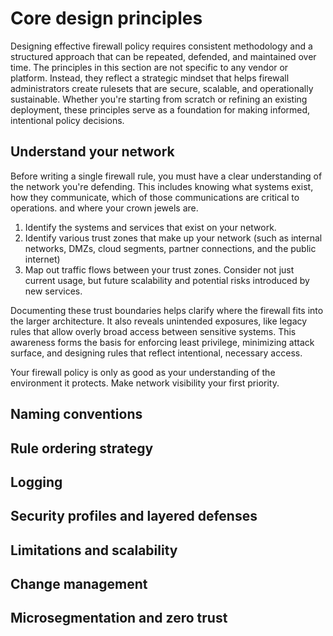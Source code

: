 # Core design principles

Designing effective firewall policy requires consistent methodology and a
structured approach that can be repeated, defended, and maintained over time.
The principles in this section are not specific to any vendor or platform.
Instead, they reflect a strategic mindset that helps firewall administrators
create rulesets that are secure, scalable, and operationally sustainable.
Whether you're starting from scratch or refining an existing deployment, these
principles serve as a foundation for making informed, intentional policy
decisions.

## Understand your network

Before writing a single firewall rule, you must have a clear understanding of
the network you're defending. This includes knowing what systems exist, how they
communicate, which of those communications are critical to operations. and where
your crown jewels are.

1. Identify the systems and services that exist on your network.
2. Identify various trust zones that make up your network (such as internal
   networks, DMZs, cloud segments, partner connections, and the public internet)
3. Map out traffic flows between your trust zones. Consider not just current
   usage, but future scalability and potential risks introduced by new services.

Documenting these trust boundaries helps clarify where the firewall fits into
the larger architecture. It also reveals unintended exposures, like legacy rules
that allow overly broad access between sensitive systems. This awareness forms
the basis for enforcing least privilege, minimizing attack surface, and
designing rules that reflect intentional, necessary access.

Your firewall policy is only as good as your understanding of the environment it
protects. Make network visibility your first priority.

## Naming conventions

## Rule ordering strategy

## Logging

## Security profiles and layered defenses

## Limitations and scalability

## Change management

## Microsegmentation and zero trust
